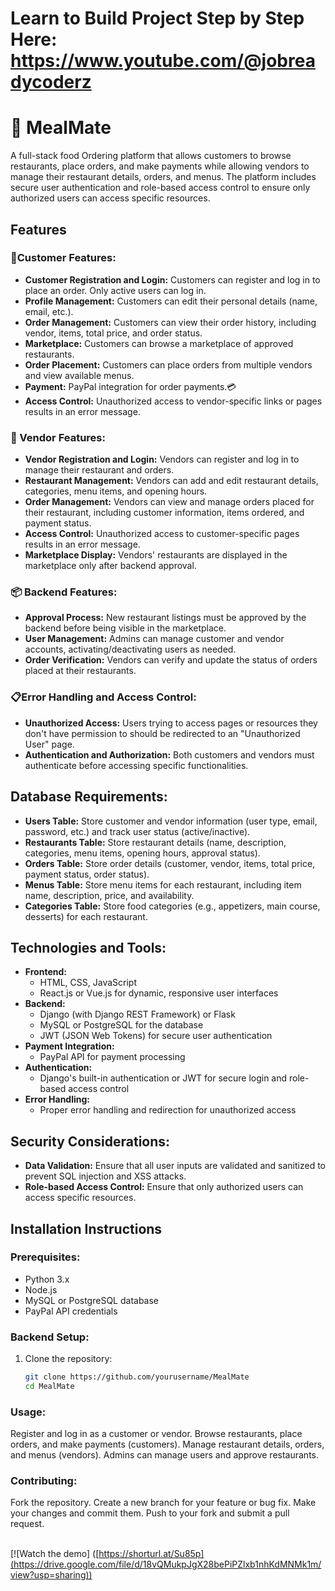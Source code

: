 # Learn to Build Project Step by Step Here: https://www.youtube.com/@jobreadycoderz
# 🍴 MealMate
A full-stack food Ordering platform that allows customers to browse restaurants, place orders, and make payments while allowing vendors to manage their restaurant details, orders, and menus. The platform includes secure user authentication and role-based access control to ensure only authorized users can access specific resources.

## Features

### 🛒Customer Features:
- **Customer Registration and Login:** Customers can register and log in to place an order. Only active users can log in.
- **Profile Management:** Customers can edit their personal details (name, email, etc.).
- **Order Management:** Customers can view their order history, including vendor, items, total price, and order status.
- **Marketplace:** Customers can browse a marketplace of approved restaurants.
- **Order Placement:** Customers can place orders from multiple vendors and view available menus.
- **Payment:** PayPal integration for order payments.💳
- **Access Control:** Unauthorized access to vendor-specific links or pages results in an error message.

### 🏪 Vendor Features:
- **Vendor Registration and Login:** Vendors can register and log in to manage their restaurant and orders.
- **Restaurant Management:** Vendors can add and edit restaurant details, categories, menu items, and opening hours.
- **Order Management:** Vendors can view and manage orders placed for their restaurant, including customer information, items ordered, and payment status.
- **Access Control:** Unauthorized access to customer-specific pages results in an error message.
- **Marketplace Display:** Vendors' restaurants are displayed in the marketplace only after backend approval.

### 📦 Backend Features:
- **Approval Process:** New restaurant listings must be approved by the backend before being visible in the marketplace.
- **User Management:** Admins can manage customer and vendor accounts, activating/deactivating users as needed.
- **Order Verification:** Vendors can verify and update the status of orders placed at their restaurants.

### 📋Error Handling and Access Control:
- **Unauthorized Access:** Users trying to access pages or resources they don't have permission to should be redirected to an "Unauthorized User" page.
- **Authentication and Authorization:** Both customers and vendors must authenticate before accessing specific functionalities.

## Database Requirements:
- **Users Table:** Store customer and vendor information (user type, email, password, etc.) and track user status (active/inactive).
- **Restaurants Table:** Store restaurant details (name, description, categories, menu items, opening hours, approval status).
- **Orders Table:** Store order details (customer, vendor, items, total price, payment status, order status).
- **Menus Table:** Store menu items for each restaurant, including item name, description, price, and availability.
- **Categories Table:** Store food categories (e.g., appetizers, main course, desserts) for each restaurant.

## Technologies and Tools:
- **Frontend:**
  - HTML, CSS, JavaScript
  - React.js or Vue.js for dynamic, responsive user interfaces
- **Backend:**
  - Django (with Django REST Framework) or Flask
  - MySQL or PostgreSQL for the database
  - JWT (JSON Web Tokens) for secure user authentication
- **Payment Integration:**
  - PayPal API for payment processing
- **Authentication:**
  - Django's built-in authentication or JWT for secure login and role-based access control
- **Error Handling:**
  - Proper error handling and redirection for unauthorized access

## Security Considerations:
- **Data Validation:** Ensure that all user inputs are validated and sanitized to prevent SQL injection and XSS attacks.
- **Role-based Access Control:** Ensure that only authorized users can access specific resources.

## Installation Instructions

### Prerequisites:
- Python 3.x
- Node.js
- MySQL or PostgreSQL database
- PayPal API credentials

### Backend Setup:
1. Clone the repository:
   ```bash
   git clone https://github.com/yourusername/MealMate
   cd MealMate

### Usage:
Register and log in as a customer or vendor.
Browse restaurants, place orders, and make payments (customers).
Manage restaurant details, orders, and menus (vendors).
Admins can manage users and approve restaurants.

### Contributing:
Fork the repository.
Create a new branch for your feature or bug fix.
Make your changes and commit them.
Push to your fork and submit a pull request.
<br></br>

[![Watch the demo] ([https://shorturl.at/Su85p](https://drive.google.com/file/d/18vQMukpJgX28bePiPZlxb1nhKdMNMk1m/view?usp=sharing))  


